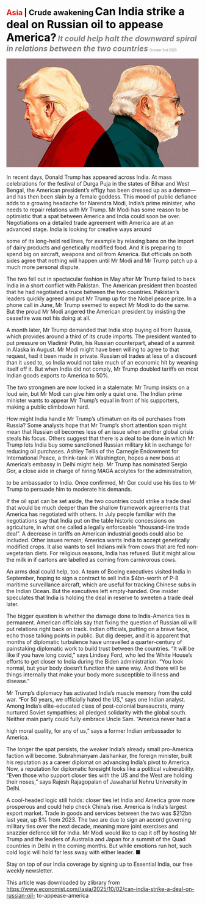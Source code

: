 <span style="color:#E3120B; font-size:14.9pt; font-weight:bold;">Asia</span> <span style="color:#000000; font-size:14.9pt; font-weight:bold;">| Crude awakening</span>
<span style="color:#000000; font-size:21.0pt; font-weight:bold;">Can India strike a deal on Russian oil to appease America?</span>
<span style="color:#808080; font-size:14.9pt; font-weight:bold; font-style:italic;">It could help halt the downward spiral in relations between the two countries</span>
<span style="color:#808080; font-size:6.2pt;">October 2nd 2025</span>

![](../images/021_Can_India_strike_a_deal_on_Russian_oil_to_appease_America/p0093_img01.jpeg)

In recent days, Donald Trump has appeared across India. At mass celebrations for the festival of Durga Puja in the states of Bihar and West Bengal, the American president’s effigy has been dressed up as a demon— and has then been slain by a female goddess. This mood of public defiance adds to a growing headache for Narendra Modi, India’s prime minister, who needs to repair relations with Mr Trump. Mr Modi has some reason to be optimistic that a spat between America and India could soon be over. Negotiations on a detailed trade agreement with America are at an advanced stage. India is looking for creative ways around

some of its long-held red lines, for example by relaxing bans on the import of dairy products and genetically modified food. And it is preparing to spend big on aircraft, weapons and oil from America. But officials on both sides agree that nothing will happen until Mr Modi and Mr Trump patch up a much more personal dispute.

The two fell out in spectacular fashion in May after Mr Trump failed to back India in a short conflict with Pakistan. The American president then boasted that he had negotiated a truce between the two countries. Pakistan’s leaders quickly agreed and put Mr Trump up for the Nobel peace prize. In a phone call in June, Mr Trump seemed to expect Mr Modi to do the same. But the proud Mr Modi angered the American president by insisting the ceasefire was not his doing at all.

A month later, Mr Trump demanded that India stop buying oil from Russia, which provides around a third of its crude imports. The president wanted to put pressure on Vladimir Putin, his Russian counterpart, ahead of a summit in Alaska in August. Mr Modi might have been willing to agree to that request, had it been made in private. Russian oil trades at less of a discount than it used to, so India would not take much of an economic hit by weaning itself off it. But when India did not comply, Mr Trump doubled tariffs on most Indian goods exports to America to 50%.

The two strongmen are now locked in a stalemate: Mr Trump insists on a loud win, but Mr Modi can give him only a quiet one. The Indian prime minister wants to appear Mr Trump’s equal in front of his supporters, making a public climbdown hard.

How might India handle Mr Trump’s ultimatum on its oil purchases from Russia? Some analysts hope that Mr Trump’s short attention span might mean that Russian oil becomes less of an issue when another global crisis steals his focus. Others suggest that there is a deal to be done in which Mr Trump lets India buy some sanctioned Russian military kit in exchange for reducing oil purchases. Ashley Tellis of the Carnegie Endowment for International Peace, a think-tank in Washington, hopes a new boss at America’s embassy in Delhi might help. Mr Trump has nominated Sergio Gor, a close aide in charge of hiring MAGA acolytes for the administration,

to be ambassador to India. Once confirmed, Mr Gor could use his ties to Mr Trump to persuade him to moderate his demands.

If the oil spat can be set aside, the two countries could strike a trade deal that would be much deeper than the shallow framework agreements that America has negotiated with others. In July people familiar with the negotiations say that India put on the table historic concessions on agriculture, in what one called a legally enforceable “thousand-line trade deal”. A decrease in tariffs on American industrial goods could also be included. Other issues remain; America wants India to accept genetically modified crops. It also wants to sell Indians milk from cows that are fed non-vegetarian diets. For religious reasons, India has refused. But it might allow the milk in if cartons are labelled as coming from carnivorous cows.

An arms deal could help, too. A team of Boeing executives visited India in September, hoping to sign a contract to sell India $4bn-worth of P-8 maritime surveillance aircraft, which are useful for tracking Chinese subs in the Indian Ocean. But the executives left empty-handed. One insider speculates that India is holding the deal in reserve to sweeten a trade deal later.

The bigger question is whether the damage done to India-America ties is permanent. American officials say that fixing the question of Russian oil will put relations right back on track. Indian officials, putting on a brave face, echo those talking points in public. But dig deeper, and it is apparent that months of diplomatic turbulence have unravelled a quarter-century of painstaking diplomatic work to build trust between the countries. “It will be like if you have long covid,” says Lindsey Ford, who led the White House’s efforts to get closer to India during the Biden administration. “You look normal, but your body doesn’t function the same way. And there will be things internally that make your body more susceptible to illness and disease.”

Mr Trump’s diplomacy has activated India’s muscle memory from the cold war. “For 50 years, we officially hated the US,” says one Indian analyst. Among India’s elite-educated class of post-colonial bureaucrats, many nurtured Soviet sympathies; all pledged solidarity with the global south. Neither main party could fully embrace Uncle Sam. “America never had a

high moral quality, for any of us,” says a former Indian ambassador to America.

The longer the spat persists, the weaker India’s already small pro-America faction will become. Subrahmanyam Jaishankar, the foreign minister, built his reputation as a career diplomat on advancing India’s pivot to America. Now, a reputation for diplomatic foresight looks like a political vulnerability. “Even those who support closer ties with the US and the West are holding their noses,” says Rajesh Rajagopalan of Jawaharlal Nehru University in Delhi.

A cool-headed logic still holds: closer ties let India and America grow more prosperous and could help check China’s rise. America is India’s largest export market. Trade in goods and services between the two was $212bn last year, up 8% from 2023. The two are due to sign an accord governing military ties over the next decade, meaning more joint exercises and snazzier defence kit for India. Mr Modi would like to cap it off by hosting Mr Trump and the leaders of Australia and Japan for a summit of the Quad countries in Delhi in the coming months. But while emotions run hot, such cold logic will hold far less sway with either leader. ■

Stay on top of our India coverage by signing up to Essential India, our free weekly newsletter.

This article was downloaded by zlibrary from https://www.economist.com//asia/2025/10/02/can-india-strike-a-deal-on-russian-oil- to-appease-america